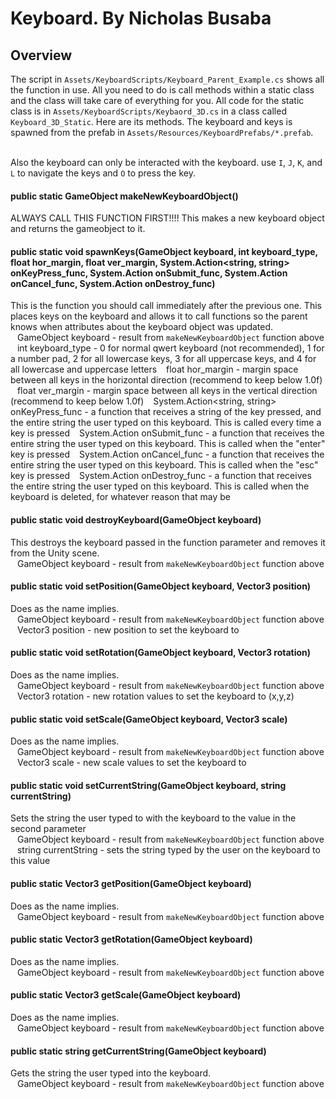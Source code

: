 # Keyboard. By Nicholas Busaba

## Overview
The script in `Assets/KeyboardScripts/Keyboard_Parent_Example.cs` shows all the function in use. All you need to do is call methods within a static class and the class will take care of everything for you.
All code for the static class is in `Assets/KeyboardScripts/Keybaord_3D.cs` in a class called `Keyboard_3D_Static`. Here are its methods. The keyboard and keys is spawned from the prefab in `Assets/Resources/KeyboardPrefabs/*.prefab`. <br><br>

Also the keyboard can only be interacted with the keyboard. use `I`, `J`, `K`, and `L` to navigate the keys and `O` to press the key.

#### public static GameObject makeNewKeyboardObject()

ALWAYS CALL THIS FUNCTION FIRST!!!! This makes a new keyboard object and returns the gameobject to it.

#### public static void spawnKeys(GameObject keyboard, int keyboard_type, float hor_margin, float ver_margin, System.Action<string, string> onKeyPress_func, System.Action<string> onSubmit_func, System.Action<string> onCancel_func, System.Action<string> onDestroy_func)

This is the function you should call immediately after the previous one. This places keys on the keyboard and allows it to call functions so the parent knows when attributes about the keyboard object was updated.<br>
&ensp; GameObject keyboard - result from `makeNewKeyboardObject` function above
&ensp; int keyboard_type - 0 for normal qwert keyboard (not recommended), 1 for a number pad, 2 for all lowercase keys, 3 for all uppercase keys, and 4 for all lowercase and uppercase letters
&ensp; float hor_margin - margin space between all keys in the horizontal direction (recommend to keep below 1.0f)
&ensp; float ver_margin - margin space between all keys in the vertical direction (recommend to keep below 1.0f)
&ensp; System.Action<string, string> onKeyPress_func - a function that receives a string of the key pressed, and the entire string the user typed on this keyboard. This is called every time a key is pressed
&ensp; System.Action<string> onSubmit_func - a function that receives the entire string the user typed on this keyboard. This is called when the "enter" key is pressed
&ensp; System.Action<string> onCancel_func - a function that receives the entire string the user typed on this keyboard. This is called when the "esc" key is pressed
&ensp; System.Action<string> onDestroy_func - a function that receives the entire string the user typed on this keyboard. This is called when the keyboard is deleted, for whatever reason that may be

#### public static void destroyKeyboard(GameObject keyboard)

This destroys the keyboard passed in the function parameter and removes it from the Unity scene. <br>
&ensp; GameObject keyboard - result from `makeNewKeyboardObject` function above

#### public static void setPosition(GameObject keyboard, Vector3 position)

Does as the name implies. <br>
&ensp; GameObject keyboard - result from `makeNewKeyboardObject` function above
&ensp; Vector3 position - new position to set the keyboard to

#### public static void setRotation(GameObject keyboard, Vector3 rotation)

Does as the name implies. <br>
&ensp; GameObject keyboard - result from `makeNewKeyboardObject` function above
&ensp; Vector3 rotation - new rotation values to set the keyboard to (x,y,z)

#### public static void setScale(GameObject keyboard, Vector3 scale)

Does as the name implies. <br>
&ensp; GameObject keyboard - result from `makeNewKeyboardObject` function above
&ensp; Vector3 scale - new scale values to set the keyboard to

#### public static void setCurrentString(GameObject keyboard, string currentString)

Sets the string the user typed to with the keyboard to the value in the second parameter <br>
&ensp; GameObject keyboard - result from `makeNewKeyboardObject` function above
&ensp; string currentString - sets the string typed by the user on the keyboard to this value

#### public static Vector3 getPosition(GameObject keyboard)

Does as the name implies. <br>
&ensp; GameObject keyboard - result from `makeNewKeyboardObject` function above

#### public static Vector3 getRotation(GameObject keyboard)

Does as the name implies. <br>
&ensp; GameObject keyboard - result from `makeNewKeyboardObject` function above

#### public static Vector3 getScale(GameObject keyboard)

Does as the name implies. <br>
&ensp; GameObject keyboard - result from `makeNewKeyboardObject` function above

#### public static string getCurrentString(GameObject keyboard)

Gets the string the user typed into the keyboard. <br>
&ensp; GameObject keyboard - result from `makeNewKeyboardObject` function above